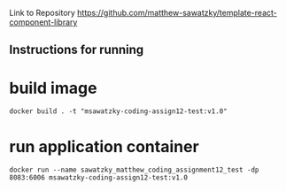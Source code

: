 Link to Repository
https://github.com/matthew-sawatzky/template-react-component-library

## Instructions for running

# build image

```shell
docker build . -t "msawatzky-coding-assign12-test:v1.0"
```

# run application container

```shell
docker run --name sawatzky_matthew_coding_assignment12_test -dp 8083:6006 msawatzky-coding-assign12-test:v1.0
```
